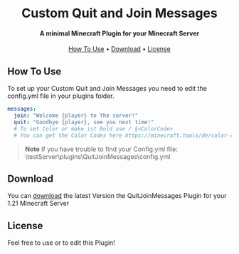 
<h1 align="center">
  <br>
  Custom Quit and Join Messages
  <br>
</h1>

<h4 align="center">A minimal Minecraft Plugin for your Minecraft Server</h4>
<p align="center">
  <a href="#how-to-use">How To Use</a> •
  <a href="#download">Download</a> •
  <a href="#license">License</a>
</p>

## How To Use

To set up your Custom Quit and Join Messages you need to edit the config.yml file in your plugins folder.
```yml
messages:
  join: "Welcome {player} to the server!"
  quit: "Goodbye {player}, see you next time!"
  # To set Color or make ist Bold use / §<ColorCode>
  # You can get the Color Codes here https://minecraft.tools/de/color-code.php
```

> **Note**
> If you have trouble to find your Config.yml file: \testServer\plugins\QuitJoinMessages\config.yml

## Download

You can [download](https://github.com/amitmerchant1990/electron-markdownify/releases/tag/v1.2.0) the latest Version the QuitJoinMessages Plugin for your 1.21 Minecraft Server

## License

Feel free to use or to edit this Plugin!
